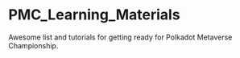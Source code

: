 # PMC_Learning_Materials

Awesome list and tutorials for getting ready for Polkadot Metaverse Championship.
